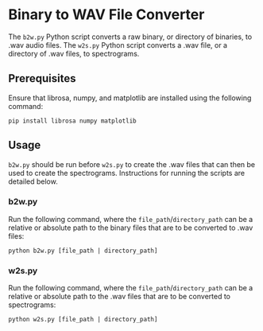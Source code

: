 # Binary to WAV File Converter

The `b2w.py` Python script converts a raw binary, or directory of binaries, to .wav audio files. The `w2s.py` Python script converts a .wav file, or a directory of .wav files, to spectrograms.

## Prerequisites

Ensure that librosa, numpy, and matplotlib are installed using the following command:

`pip install librosa numpy matplotlib`

## Usage

`b2w.py` should be run before `w2s.py` to create the .wav files that can then be used to create the spectrograms. Instructions for running the scripts are detailed below.

### b2w.py

Run the following command, where the `file_path`/`directory_path` can be a relative or absolute path to the binary files that are to be converted to .wav files:

`python b2w.py [file_path | directory_path]`

### w2s.py

Run the following command, where the `file_path`/`directory_path` can be a relative or absolute path to the .wav files that are to be converted to spectrograms:

`python w2s.py [file_path | directory_path]`
